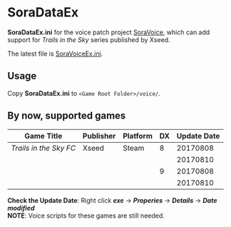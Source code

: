 # SoraDataEx
**SoraDataEx.ini** for the voice patch project [SoraVoice](https://github.com/ZhenjianYang/SoraVoice), which can add support for *Trails in the Sky* series published by Xseed.     

The latest file is [SoraVoiceEx.ini](https://github.com/ZhenjianYang/SoraDataEx/blob/master/SoraDataEx/SoraDataEx.ini).

## Usage
Copy **SoraDataEx.ini** to `<Game Root Folder>/voice/`.   

## By now, supported games
|Game Title                 |Publisher|Platform|DX|Update Date
|---------------------------|---------|--------|--|-----------
|*Trails in the Sky FC*     |Xseed    |Steam   |8 |20170808   
|                           |         |        |  |20170810   
|                           |         |        |9 |20170808   
|                           |         |        |  |20170810   

**Check the Update Date**: Right click ***exe*** -> ***Properies*** -> ***Details*** -> ***Date modified***   
**NOTE**: Voice scripts for these games are still needed. 
